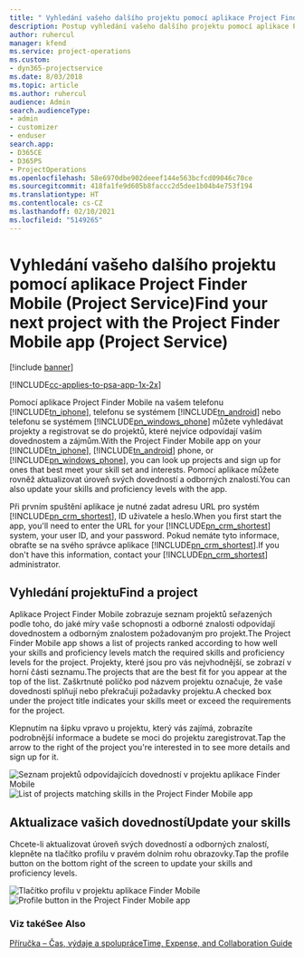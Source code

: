 ```yaml
---
title: " Vyhledání vašeho dalšího projektu pomocí aplikace Project Finder Mobile"
description: Postup vyhledání vašeho dalšího projektu pomocí aplikace Project Finder Mobile pro Project Service
author: ruhercul
manager: kfend
ms.service: project-operations
ms.custom:
- dyn365-projectservice
ms.date: 8/03/2018
ms.topic: article
ms.author: ruhercul
audience: Admin
search.audienceType:
- admin
- customizer
- enduser
search.app:
- D365CE
- D365PS
- ProjectOperations
ms.openlocfilehash: 58e6970dbe902deeef144e563bcfcd09046c70ce
ms.sourcegitcommit: 418fa1fe9d605b8faccc2d5dee1b04b4e753f194
ms.translationtype: HT
ms.contentlocale: cs-CZ
ms.lasthandoff: 02/10/2021
ms.locfileid: "5149265"
---
```

# <a name="find-your-next-project-with-the-project-finder-mobile-app-project-service"></a><span data-ttu-id="bbb72-103">Vyhledání vašeho dalšího projektu pomocí aplikace Project Finder Mobile (Project Service)</span><span class="sxs-lookup"><span data-stu-id="bbb72-103">Find your next project with the Project Finder Mobile app (Project Service)</span></span>

[!include [banner](../includes/psa-now-project-operations.md)]

[!INCLUDE[cc-applies-to-psa-app-1x-2x](../includes/cc-applies-to-psa-app-1x-2x.md)]

<span data-ttu-id="bbb72-104">Pomocí aplikace Project Finder Mobile na vašem telefonu [!INCLUDE[tn_iphone](../includes/tn-iphone.md)], telefonu se systémem [!INCLUDE[tn_android](../includes/tn-android.md)] nebo telefonu se systémem [!INCLUDE[pn_windows_phone](../includes/pn-windows-phone.md)] můžete vyhledávat projekty a registrovat se do projektů, které nejvíce odpovídají vašim dovednostem a zájmům.</span><span class="sxs-lookup"><span data-stu-id="bbb72-104">With the Project Finder Mobile app on your [!INCLUDE[tn_iphone](../includes/tn-iphone.md)], [!INCLUDE[tn_android](../includes/tn-android.md)] phone, or [!INCLUDE[pn_windows_phone](../includes/pn-windows-phone.md)], you can look up projects and sign up for ones that best meet your skill set and interests.</span></span> <span data-ttu-id="bbb72-105">Pomocí aplikace můžete rovněž aktualizovat úroveň svých dovedností a odborných znalostí.</span><span class="sxs-lookup"><span data-stu-id="bbb72-105">You can also update your skills and proficiency levels with the app.</span></span>  
  
 <span data-ttu-id="bbb72-106">Při prvním spuštění aplikace je nutné zadat adresu URL pro systém [!INCLUDE[pn_crm_shortest](../includes/pn-crm-shortest.md)], ID uživatele a heslo.</span><span class="sxs-lookup"><span data-stu-id="bbb72-106">When you first start the app, you'll need to enter the URL for your [!INCLUDE[pn_crm_shortest](../includes/pn-crm-shortest.md)] system, your user ID, and your password.</span></span> <span data-ttu-id="bbb72-107">Pokud nemáte tyto informace, obraťte se na svého správce aplikace [!INCLUDE[pn_crm_shortest](../includes/pn-crm-shortest.md)].</span><span class="sxs-lookup"><span data-stu-id="bbb72-107">If you don't have this information,  contact your [!INCLUDE[pn_crm_shortest](../includes/pn-crm-shortest.md)] administrator.</span></span>  
  
## <a name="find-a-project"></a><span data-ttu-id="bbb72-108">Vyhledání projektu</span><span class="sxs-lookup"><span data-stu-id="bbb72-108">Find a project</span></span>  
 <span data-ttu-id="bbb72-109">Aplikace Project Finder Mobile zobrazuje seznam projektů seřazených podle toho, do jaké míry vaše schopnosti a odborné znalosti odpovídají dovednostem a odborným znalostem požadovaným pro projekt.</span><span class="sxs-lookup"><span data-stu-id="bbb72-109">The Project Finder Mobile app shows a list of projects ranked according to how well your skills and proficiency levels match the required skills and proficiency levels for the project.</span></span> <span data-ttu-id="bbb72-110">Projekty, které jsou pro vás nejvhodnější, se zobrazí v horní části seznamu.</span><span class="sxs-lookup"><span data-stu-id="bbb72-110">The projects that are the best fit for you appear at the top of the list.</span></span> <span data-ttu-id="bbb72-111">Zaškrtnuté políčko pod názvem projektu označuje, že vaše dovednosti splňují nebo překračují požadavky projektu.</span><span class="sxs-lookup"><span data-stu-id="bbb72-111">A checked box under the project title indicates your skills meet or exceed the requirements for the project.</span></span>  
  
 <span data-ttu-id="bbb72-112">Klepnutím na šipku vpravo u projektu, který vás zajímá, zobrazíte podrobnější informace a budete se moci do projektu zaregistrovat.</span><span class="sxs-lookup"><span data-stu-id="bbb72-112">Tap the arrow to the right of the project you're interested in to see more details and sign up for it.</span></span>  
  
 <span data-ttu-id="bbb72-113">![Seznam projektů odpovídajících dovedností v projektu aplikace Finder Mobile](../psa/media/project-service-project-finder-list.png "Seznam projektů odpovídajících dovedností v projektu aplikace Finder Mobile")</span><span class="sxs-lookup"><span data-stu-id="bbb72-113">![List of projects matching skills in the Project Finder Mobile app](../psa/media/project-service-project-finder-list.png "List of projects matching skills in the Project Finder Mobile app")</span></span>  
  
## <a name="update-your-skills"></a><span data-ttu-id="bbb72-114">Aktualizace vašich dovedností</span><span class="sxs-lookup"><span data-stu-id="bbb72-114">Update your skills</span></span>  
 <span data-ttu-id="bbb72-115">Chcete-li aktualizovat úroveň svých dovedností a odborných znalostí, klepněte na tlačítko profilu v pravém dolním rohu obrazovky.</span><span class="sxs-lookup"><span data-stu-id="bbb72-115">Tap the profile button on the bottom right of the screen to update your skills and proficiency levels.</span></span>  
  
 <span data-ttu-id="bbb72-116">![Tlačítko profilu v projektu aplikace Finder Mobile](../psa/media/project-service-project-finder-profile.png "Tlačítko profilu v projektu aplikace Finder Mobile")</span><span class="sxs-lookup"><span data-stu-id="bbb72-116">![Profile button in the Project Finder Mobile app](../psa/media/project-service-project-finder-profile.png "Profile button in the Project Finder Mobile app")</span></span>  
  
### <a name="see-also"></a><span data-ttu-id="bbb72-117">Viz také</span><span class="sxs-lookup"><span data-stu-id="bbb72-117">See Also</span></span>  
 [<span data-ttu-id="bbb72-118">Příručka – Čas, výdaje a spolupráce</span><span class="sxs-lookup"><span data-stu-id="bbb72-118">Time, Expense, and Collaboration Guide</span></span>](../psa/time-expense-collaboration-guide.md)
